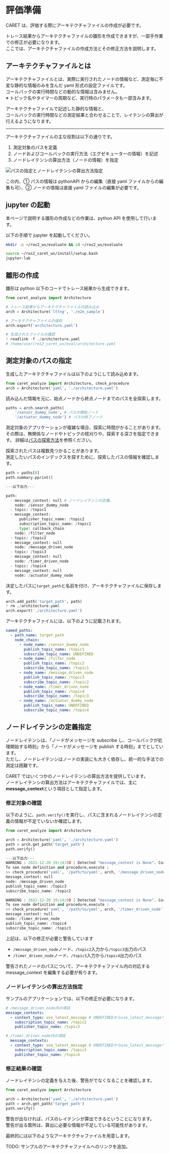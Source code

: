 # 評価準備

CARET は、評価する際にアーキテクチャファイルの作成が必要です。

トレース結果からアーキテクチャファイルの雛形を作成できますが、一部手作業での修正が必要になります。  
ここでは、アーキテクチャファイルの作成方法とその修正方法を説明します。

## アーキテクチャファイルとは

アーキテクチャファイルとは、実際に実行されたノードの情報など、測定毎に不変な静的な情報のみを含んだ yaml 形式の設定ファイルです。  
コールバックの実行時間などの動的な情報は含みません。  
※ トピック名やタイマーの周期など、実行時のパラメータも一部含みます。

アーキテクチャファイルで記述した静的な情報と、  
コールバックの実行時間などの測定結果と合わせることで、レイテンシの算出が行えるようになります。

---

アーキテクチャファイルの主な役割は以下の通りです。

1. 測定対象のパスを定義
1. ノードおよびコールバックの実行方法（エグゼキューターの情報）を記述
1. ノードレイテンシの算出方法（ノードの情報）を指定

![パスの指定とノードレイテンシの算出方法指定](../imgs/path_and_node_latency.svg)

この内、① パスの情報は pythonAPI からの編集（直接 yaml ファイルからの編集も可）、② ノードの情報は直接 yaml ファイルの編集が必要です。

## jupyter の起動

本ページで説明する雛形の作成などの作業は、python API を使用して行います。

以下の手順で jupyter を起動してください。

```bash
mkdir -p ~/ros2_ws/evaluate && cd ~/ros2_ws/evaluate

source ~/ros2_caret_ws/install/setup.bash
jupyter-lab
```

## 雛形の作成

雛形は python 以下のコードでトレース結果から生成できます。

```python
from caret_analyze import Architecture

# トレース結果からアーキテクチャファイルの読み込み
arch = Architecture('lttng', './e2e_sample')

# アーキテクチャファイルの保存
arch.export('architecture.yaml')

# 生成されたファイルの確認
! readlink -f ./architecture.yaml
# /home/user/ros2_caret_ws/eval/architecture.yaml
```

## 測定対象のパスの指定

生成したアーキテクチャファイルは以下のようにして読み込めます。

```python
from caret_analyze import Architecture, check_procedure
arch = Architecture('yaml', './architecture.yaml')
```

読み込んだ情報を元に、始点ノードから終点ノードまでのパスを全探索します。

```python
paths = arch.search_paths(
    '/sensor_dummy_node', # パスの開始ノード
    '/actuator_dummy_node') # パスの終了ノード
```

測定対象のアプリケーションが複雑な場合、探索に時間がかることがあります。  
その際は、無関係なノードやトピックの枝刈りや、探索する深さを指定できます。 詳細は[パスの探索方法](../supplements/how_to_search_path.md)を参照ください。

探索されたパスは複数見つかることがあります。  
測定したいパスのインデックスを探すために、探索したパスの情報を確認します。

```python
path = paths[0]
path.summary.pprint()

---以下出力---

path:
  - message_context: null # ノードレイテンシの定義。
    node: /sensor_dummy_node
  - topic: /topic1
  - message_context:
      publisher_topic_name: /topic2
      subscription_topic_name: /topic1
      type: callback_chain
    node: /filter_node
  - topic: /topic2
  - message_context: null
    node: /message_driven_node
  - topic: /topic3
  - message_context: null
    node: /timer_driven_node
  - topic: /topic4
  - message_context: null
    node: /actuator_dummy_node
```

決定したパスに`target_path`と名前を付け、アーキテクチャファイルに保存します。

```python
arch.add_path('target_path', path)
! rm ./architecture.yaml
arch.export('./architecture.yaml')
```

アーキテクチャファイルには、以下のように記載されます。

```yaml
named_paths:
  - path_name: target_path
    node_chain:
      - node_name: /sensor_dummy_node
        publish_topic_name: /topic1
        subscribe_topic_name: UNDEFINED
      - node_name: /filter_node
        publish_topic_name: /topic2
        subscribe_topic_name: /topic1
      - node_name: /message_driven_node
        publish_topic_name: /topic3
        subscribe_topic_name: /topic2
      - node_name: /timer_driven_node
        publish_topic_name: /topic4
        subscribe_topic_name: /topic3
      - node_name: /actuator_dummy_node
        publish_topic_name: UNDEFINED
        subscribe_topic_name: /topic4
```

## ノードレイテンシの定義指定

ノードレイテンシは、「ノードがメッセージを subscribe し、コールバックが処理開始する時刻」から「ノードがメッセージを publish する時刻」までとしています。  
ただし、ノードレイテンシはノードの実装にも大きく依存し、統一的な手法での測定は困難です。

CARET ではいくつかのノードレイテンシの算出方法を提供しています。  
ノードレイテンシの算出方法はアーキテクチャファイルでは、主に **message_context**という項目として指定します。

### 修正対象の確認

以下のように、`path.verify()`を実行し、パスに含まれるノードレイテンシの定義の情報が不足ていないか確認します。

```python
from caret_analyze import Architecture

arch = Architecture('yaml', './architecture.yaml')
path = arch.get_path('target_path')
path.verify()

---以下出力---
WARNING : 2021-12-20 19:14:03 | Detected "message_contest is None". Correct these node_path definitions.
To see node definition and procedure,execute :
>> check_procedure('yaml', '/path/to/yaml', arch, '/message_driven_node')
message_context: null
node: /message_driven_node
publish_topic_name: /topic3
subscribe_topic_name: /topic2

WARNING : 2021-12-20 19:14:03 | Detected "message_contest is None". Correct these node_path definitions.
To see node definition and procedure,execute :
>> check_procedure('yaml', '/path/to/yaml', arch, '/timer_driven_node')
message_context: null
node: /timer_driven_node
publish_topic_name: /topic4
subscribe_topic_name: /topic3
```

上記は、以下の修正が必要と警告しています

- `/message_driven_node`ノード、`/topic2`入力から`/topic3`出力のパス
- `/timer_driven_node`ノード、`/topic3`入力から`/topic4`出力のパス

警告されたノードのパスについて、アーキテクチャファイル内の対応する message_context を編集する必要が有ります。

### ノードレイテンシの算出方法指定

サンプルのアプリケーションでは、以下の修正が必要になります。

```yaml
# /message_driven_node内の項目
message_contexts:
  - context_type: use_latest_message # UNDEFINEDからuse_latest_messageへ変更
    subscription_topic_name: /topic2
    publisher_topic_name: /topic3
```

```yaml
# /timer_driven_node内の項目
  message_contexts:　
  - context_type: use_latest_message # UNDEFINEDからuse_latest_messageへ変更
    subscription_topic_name: /topic3
    publisher_topic_name: /topic4

```

### 修正結果の確認

ノードレイテンシの定義を与えた後、警告がでなくなることを確認します。

```python
from caret_analyze import Architecture

arch = Architecture('yaml', './architecture.yaml')
path = arch.get_path('target_path')
path.verify()
```

警告が出なければ、パスのレイテンシが算出できるということになります。  
警告が出る箇所は、算出に必要な情報が不足している可能性があります。

最終的には以下のようなアーキテクチャファイルを用意します。

TODO: サンプルのアーキテクチャファイルへのリンクを追加。

